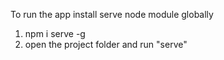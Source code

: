 To run the app install serve node module globally
1. npm i serve -g
2. open the project folder and run "serve"
